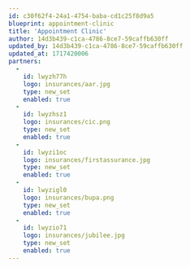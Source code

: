 ```yaml
---
id: c30f62f4-24a1-4754-baba-cd1c25f8d9a5
blueprint: appointment-clinic
title: 'Appointment Clinic'
author: 14d3b439-c1ca-4786-8ce7-59caffb630ff
updated_by: 14d3b439-c1ca-4786-8ce7-59caffb630ff
updated_at: 1717420006
partners:
  -
    id: lwyzh77h
    logo: insurances/aar.jpg
    type: new_set
    enabled: true
  -
    id: lwyzhsz1
    logo: insurances/cic.png
    type: new_set
    enabled: true
  -
    id: lwyzi1oc
    logo: insurances/firstassurance.jpg
    type: new_set
    enabled: true
  -
    id: lwyzigl0
    logo: insurances/bupa.png
    type: new_set
    enabled: true
  -
    id: lwyzio71
    logo: insurances/jubilee.jpg
    type: new_set
    enabled: true
---
```


